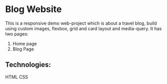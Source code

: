 # Blog Website

This is a responsive demo web-project which is about a travel blog, build using custom images, flexbox, grid and card layout and media-query. It has two pages:

1. Home page
2. Blog Page

## Technologies:
HTML
CSS
